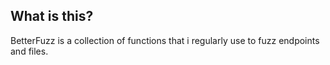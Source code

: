 ## What is this?
BetterFuzz is a collection of functions that i regularly use to fuzz endpoints and files. 
